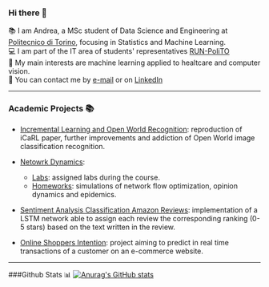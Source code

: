 ### Hi there 👋

<!--
**andrerubeis/andrerubeis** is a ✨ _special_ ✨ repository because its `README.md` (this file) appears on your GitHub profile.

Here are some ideas to get you started:

- 🔭 I’m currently working on ...
- 🌱 I’m currently learning ...
- 👯 I’m looking to collaborate on ...
- 🤔 I’m looking for help with ...
- 💬 Ask me about ...
- 📫 How to reach me: ...
- 😄 Pronouns: ...
- ⚡ Fun fact: ...
-->
:books: I am Andrea, a MSc student of Data Science and Engineering at [Politecnico di Torino](https://www.polito.it/), focusing in Statistics and Machine Learning. <br/>
:computer: I am part of the IT area of students' representatives [RUN-PoliTO](https://runpolito.it/) <br/>
:dna: My main interests are machine learning applied to healtcare and computer vision. <br/> 
:e-mail: You can contact me by [e-mail](mailto:andrea.rubeis@outlook.it?subject=[GitHub]) or on [LinkedIn](https://www.linkedin.com/in/andrea-rubeis-921825145/)<br/>

---
### Academic Projects 📚
- [Incremental Learning and Open World Recognition](https://github.com/andrerubeis/Open-World-Image-Recognition): reproduction of iCaRL paper, further improvements and addiction of Open World image classification recognition.
- [Netowrk Dynamics](https://github.com/andrerubeis/Network-Dynamics): 
  - [Labs](https://github.com/andrerubeis/Network-Dynamics/tree/main/Labs): assigned labs during the course.
  - [Homeworks](https://github.com/andrerubeis/Network-Dynamics/tree/main/Homeworks): simulations of network flow optimization, opinion dynamics and epidemics. 

- [Sentiment Analysis Classification Amazon Reviews](https://github.com/andrerubeis/Sentiment-Analysis-Classification-Amazon-Reviews): implementation of a LSTM network able to assign each review the corresponding ranking (0-5 stars) based on the text written in the review.

- [Online Shoppers Intention](https://github.com/andrerubeis/Online_Shoppers_Intention): project aiming to predict in real time transactions of a customer on an e-commerce website.

---
###Github Stats 📊
[![Anurag's GitHub stats](https://github-readme-stats.vercel.app/api?username=andrerubeis)](https://github.com/anuraghazra/github-readme-stats)

